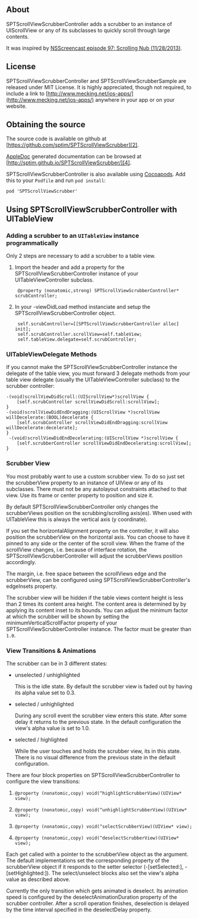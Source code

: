 About
-----

SPTScrollViewScrubberController adds a scrubber to an instance of UIScrollView
or any of its subclasses to quickly scroll through large contents.

It was inspired by [NSScreencast episode 97: Scrolling Nub (11/28/2013)][1].

[1]: http://nsscreencast.com/episodes/97-scrolling-nub


License
-------

SPTScrollViewScrubberController and SPTScrollViewScrubberSample are released
under MIT License.
It is highly appreciated, though not required, to include a link to 
[http://www.mecking.net/ios-apps/](http://www.mecking.net/ios-apps/) anywhere
in your app or on your website.


Obtaining the source
--------------------

The source code is available on github at 
[https://github.com/sptim/SPTScrollViewScrubber][2].

[AppleDoc][3] generated documentation can be browsed at
[http://sptim.github.io/SPTScrollViewScrubber/][4].

SPTScrollViewScrubberController is also available using [Cocoapods][5]. Add 
this to your `Podfile` and run `pod install`:

	pod 'SPTScrollViewScrubber'

[2]: https://github.com/sptim/SPTScrollViewScrubber/
[3]: http://gentlebytes.com/appledoc/
[4]: http://sptim.github.io/SPTScrollViewScrubber/
[5]: http://cocoapods.org/



Using SPTScrollViewScrubberController with UITableView
------------------------------------------------------

### Adding a scrubber to an `UITableView` instance programmatically ###

Only 2 steps are necessary to add a scrubber to a table view.

1. Import the header and add a property for the SPTScrollViewScrubberController
   instance of your UITableViewController subclass.

		@property (nonatomic,strong) SPTScrollViewScrubberController* scrubController;

2. In your -viewDidLoad method instanciate and setup the
   SPTScrollViewScrubberController object.

		self.scrubController=[[SPTScrollViewScrubberController alloc] init];
		self.scrubController.scrollView=self.tableView;
		self.tableView.delegate=self.scrubController;


### UITableViewDelegate Methods ###

If you cannot make the SPTScrollViewScrubberController instance the delegate of the
table view, you must forward 3 delegate methods from your table view delegate
(usually the UITableViewController subclass) to the scrubber controller:

	-(void)scrollViewDidScroll:(UIScrollView*)scrollView {
		[self.scrubController scrollViewDidScroll:scrollView];
	}
	-(void)scrollViewDidEndDragging:(UIScrollView *)scrollView willDecelerate:(BOOL)decelerate {
		[self.scrubController scrollViewDidEndDragging:scrollView willDecelerate:decelerate];
	}
	 -(void)scrollViewDidEndDecelerating:(UIScrollView *)scrollView {
		[self.scrubberController scrollViewDidEndDecelerating:scrollView];
	}


### Scrubber View ###

You most probably want to use a custom scrubber view. To do so just set the
scrubberView property to an instance of UIView or any of its subclasses. 
There must not be any autolayout constraints attached to that view. Use its
frame or center property to position and size it.

By default SPTScrollViewScrubberController only changes the scrubberViews
position on the scrubbing/scrolling axis(es). When used with UITableView this
is always the vertical axis (y coordinate).

If you set the horizontalAlignment property on the controller, it will also
position the scrubberView on the horizontal axis. You can choose to have it
pinned to any side or the center of the scroll view. When the frame of the
scrollView changes, i.e. because of interface rotation, the 
SPTScrollViewScrubberController will adjust the scrubberViews position 
accordingly.

The margin, i.e. free space between the scrollViews edge and the 
scrubberView, can be configured using SPTScrollViewScrubberController's
edgeInsets property.

The scrubber view will be hidden if the table views content height is less than
2 times its content area height. The content area is determined by by applying
its content inset to its bounds. You can adjust the minimum factor at which the
scrubber will be shown by setting the minimumVerticalScrollFactor property of
your SPTScrollViewScrubberController instance. The factor must be greater than
`1.0`.

### View Transitions & Animations ###

The scrubber can be in 3 different states:

- unselected / unhighlighted

  This is the idle state. By default the scrubber view is faded out by having
  its alpha value set to 0.3.

- selected / unhighlighted

  During any scroll event the scrubber view enters this state. After some delay
  it returns to the previous state. In the default configuration the view's 
  alpha value is set to 1.0.

- selected / highlighted

  While the user touches and holds the scrubber view, its in this state. There
  is no visual difference from the previous state in the default configuration.

There are four block properties on SPTScrollViewScrubberController to configure
the view transitions:

1. `@property (nonatomic,copy) void(^highlightScrubberView)(UIView* view);`

2. `@property (nonatomic,copy) void(^unhighlightScrubberView)(UIView* view);`

3. `@property (nonatomic,copy) void(^selectScrubberView)(UIView* view);`

4. `@property (nonatomic,copy) void(^deselectScrubberView)(UIView* view);`

Each get called with a pointer to the scrubberView object as the argument. The 
default implementations set the corresponding property of the scrubberView 
object if it responds to the setter selector (-[setSelected:], 
-[setHighlighted:]). The select/unselect blocks also set the view's alpha value
as described above.

Currently the only transition which gets animated is deselect. Its animation
speed is configured by the deselectAnimationDuration property of the scrubber 
controller. After a scroll operation finishes, deselection is delayed by the 
time interval specified in the deselectDelay property.







